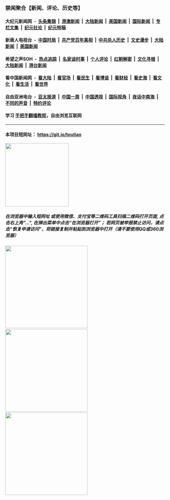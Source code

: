 ### 禁闻聚合【新闻、评论、历史等】

#### 大纪元新闻网 &nbsp;-&nbsp; [头条集锦](indexes/E头条集锦.md?t=02270031) &nbsp;|&nbsp; [港澳新闻](indexes/E港澳新闻.md?t=02270031)  &nbsp;|&nbsp; [大陆新闻](indexes/E大陆新闻.md?t=02270031) &nbsp;|&nbsp; [美国新闻](indexes/E美国新闻.md?t=02270031) &nbsp;|&nbsp; [国际新闻](indexes/E国际新闻.md?t=02270031) &nbsp;|&nbsp; [专栏文集](indexes/E专栏文集.md?t=02270031) &nbsp;|&nbsp; [纪元社论](indexes/E纪元社论.md?t=02270031) &nbsp;|&nbsp; [纪元特稿](indexes/E纪元特稿.md?t=02270031) 

#### 新唐人电视台 &nbsp;-&nbsp; [中国时局](indexes/N中国时局.md?t=02270031) &nbsp;|&nbsp; [共产党百年真相](indexes/N共产党百年真相.md?t=02270031) &nbsp;|&nbsp; [中共杀人历史](indexes/N中共杀人历史.md?t=02270031) &nbsp;|&nbsp; [文史漫步](indexes/N文史漫步.md?t=02270031) &nbsp;|&nbsp; [大陆新闻](indexes/N大陆新闻.md?t=02270031) &nbsp;|&nbsp; [美国新闻](indexes/N美国新闻.md?t=02270031)

#### 希望之声SOH &nbsp;-&nbsp; [热点追踪](indexes/H热点追踪.md?t=02270031) &nbsp;|&nbsp; [名家谈时事](indexes/H名家谈时事.md?t=02270031) &nbsp;|&nbsp; [个人评论](indexes/H个人评论.md?t=02270031)  &nbsp;|&nbsp; [红朝解密](indexes/H红朝解密.md?t=02270031) &nbsp;|&nbsp; [文化寻根](indexes/H文化寻根.md?t=02270031) &nbsp;|&nbsp; [大陆新闻](indexes/H大陆新闻.md?t=02270031) &nbsp;|&nbsp; [港台新闻](indexes/H港台新闻.md?t=02270031)

#### 看中国新闻网 &nbsp;-&nbsp; [看大陆](indexes/S看大陆.md?t=02270031) &nbsp;|&nbsp; [看官场](indexes/S看官场.md?t=02270031) &nbsp;|&nbsp; [看民生](indexes/S看民生.md?t=02270031)  &nbsp;|&nbsp; [看博谈](indexes/S看博谈.md?t=02270031) &nbsp;|&nbsp; [看财经](indexes/S看财经.md?t=02270031) &nbsp;|&nbsp; [看史海](indexes/S看史海.md?t=02270031) &nbsp;|&nbsp; [看文化](indexes/S看文化.md?t=02270031) &nbsp;|&nbsp; [看生活](indexes/S看生活.md?t=02270031) &nbsp;|&nbsp; [看世界](indexes/S看世界.md?t=02270031)

#### 自由亚洲电台 &nbsp;-&nbsp; [亚太报道](indexes/R亚太报道.md?t=02270031) &nbsp;|&nbsp; [中国一周](indexes/R中国一周.md?t=02270031) &nbsp;|&nbsp; [中国透视](indexes/R中国透视.md?t=02270031)  &nbsp;|&nbsp; [国际视角](indexes/R国际视角.md?t=02270031) &nbsp;|&nbsp; [夜话中南海](indexes/R夜话中南海.md?t=02270031) &nbsp;|&nbsp; [不同的声音](indexes/R不同的声音.md?t=02270031) &nbsp;|&nbsp; [特约评论](indexes/R特约评论.md?t=02270031)

#### 学习 [手把手翻墙教程](https://github.com/gfw-breaker/guides/wiki)，自由浏览互联网

----

#### 本项目短网址： https://git.io/toutiao
<img src="https://raw.githubusercontent.com/gfw-breaker/banned-news/master/scripts/img/qr.png" width="200px"/>  

##### 在浏览器中输入短网址 或使用微信、支付宝等二维码工具扫描二维码打开页面, 点击右上角"...", 在弹出菜单中点击“在浏览器打开”； 若网页被举报禁止访问，请点击“恢复申请访问”，将链接复制并粘贴到浏览器中打开（请不要使用QQ或360浏览器）

<img src="https://raw.githubusercontent.com/gfw-breaker/banned-news/master/scripts/img/1.png" width="260px"/> &nbsp; <img src="https://raw.githubusercontent.com/gfw-breaker/banned-news/master/scripts/img/2.png" width="260px"/> &nbsp; <img src="https://raw.githubusercontent.com/gfw-breaker/banned-news/master/scripts/img/3.png" width="260px"/>
